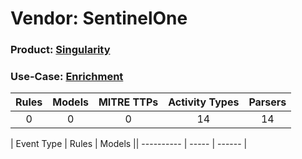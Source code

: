 Vendor: SentinelOne
===================
### Product: [Singularity](../ds_sentinelone_singularity.md)
### Use-Case: [Enrichment](../../../../UseCases/uc_enrichment.md)

| Rules | Models | MITRE TTPs | Activity Types | Parsers |
|:-----:|:------:|:----------:|:--------------:|:-------:|
|   0   |   0    |     0      |       14       |   14    |

| Event Type | Rules | Models || ---------- | ----- | ------ |
